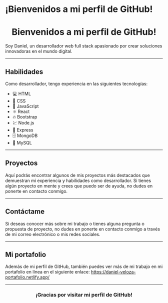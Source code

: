 # ¡Bienvenidos a mi perfil de GitHub!

<h1 align="center">Bienvenidos a mi perfil de GitHub!</h1>

Soy Daniel, un desarrollador web full stack apasionado por crear soluciones innovadoras en el mundo digital.

<hr>

## Habilidades

Como desarrollador, tengo experiencia en las siguientes tecnologías:

- 💻 HTML 
- 🎨 CSS 
- 🚀 JavaScript 
- ⚛️ React
- 🔥 Bootstrap
- 💹 Node.js 
- 🚀 Express 
- 🗄️ MongoDB 
- 💾 MySQL

<hr>

## Proyectos

Aquí podrás encontrar algunos de mis proyectos más destacados que demuestran mi experiencia y habilidades como desarrollador. Si tienes algún proyecto en mente y crees que puedo ser de ayuda, no dudes en ponerte en contacto conmigo.

<hr>

## Contáctame

Si deseas conocer más sobre mi trabajo o tienes alguna pregunta o propuesta de proyecto, no dudes en ponerte en contacto conmigo a través de mi correo electrónico o mis redes sociales.

<hr>

## Mi portafolio

Además de mi perfil de GitHub, también puedes ver más de mi trabajo en mi portafolio en línea en el siguiente enlace: https://daniel-veloza-portafolio.netlify.app/

<hr>

<h3 align="center">¡Gracias por visitar mi perfil de GitHub!</h3>
